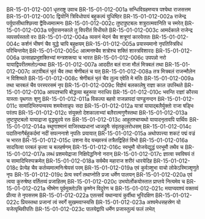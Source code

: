 BR-15-01-012-001	धृतराष्ट्र उवाच
BR-15-01-012-001a	सन्धिविग्रहमप्यत्र पश्येथा राजसत्तम
BR-15-01-012-001c	द्वियोनिं त्रिविधोपायं बहुकल्पं युधिष्ठिर
BR-15-01-012-002a	राजेन्द्र पर्युपासीथाश्छित्त्वा द्वैविध्यमात्मनः
BR-15-01-012-002c	तुष्टपुष्टबलः शत्रुरात्मवानिति च स्मरेत्
BR-15-01-012-003a	पर्युपासनकाले तु विपरीतं विधीयते
BR-15-01-012-003c	आमर्दकाले राजेन्द्र व्यपसर्पस्ततो वरः
BR-15-01-012-004a	व्यसनं भेदनं चैव शत्रूणां कारयेत्ततः
BR-15-01-012-004c	कर्शनं भीषणं चैव युद्धे चापि बहुक्षयम्
BR-15-01-012-005a	प्रयास्यमानो नृपतिस्त्रिविधं परिचिन्तयेत्
BR-15-01-012-005c	आत्मनश्चैव शत्रोश्च शक्तिं शास्त्रविशारदः
BR-15-01-012-006a	उत्साहप्रभुशक्तिभ्यां मन्त्रशक्त्या च भारत
BR-15-01-012-006c	उपपन्नो नरो यायाद्विपरीतमतोऽन्यथा
BR-15-01-012-007a	आददीत बलं राजा मौलं मित्रबलं तथा
BR-15-01-012-007c	अटवीबलं भृतं चैव तथा श्रेणीबलं च यत्
BR-15-01-012-008a	तत्र मित्रबलं राजन्मौलेन न विशिष्यते
BR-15-01-012-008c	श्रेणीबलं भृतं चैव तुल्य एवेति मे मतिः
BR-15-01-012-009a	तथा चारबलं चैव परस्परसमं नृप
BR-15-01-012-009c	विज्ञेयं बलकालेषु राज्ञा काल उपस्थिते
BR-15-01-012-010a	आपदश्चापि बोद्धव्या बहुरूपा नराधिप
BR-15-01-012-010c	भवन्ति राज्ञां कौरव्य यास्ताः पृथगतः शृणु
BR-15-01-012-011a	विकल्पा बहवो राजन्नापदां पाण्डुनन्दन
BR-15-01-012-011c	सामादिभिरुपन्यस्य शमयेत्तान्नृपः सदा
BR-15-01-012-012a	यात्रां यायाद्बलैर्युक्तो राजा षड्भिः परंतप
BR-15-01-012-012c	संयुक्तो देशकालाभ्यां बलैरात्मगुणैस्तथा
BR-15-01-012-013a	तुष्टपुष्टबलो यायाद्राजा वृद्ध्युदये रतः
BR-15-01-012-013c	आहूतश्चाप्यथो यायादनृतावपि पार्थिवः
BR-15-01-012-014a	स्थूणाश्मानं वाजिरथप्रधानां ध्वजद्रुमैः संवृतकूलरोधसम्
BR-15-01-012-014c	पदातिनागैर्बहुकर्दमां नदीं सपत्ननाशे नृपतिः प्रयायात्
BR-15-01-012-015a	अथोपपत्त्या शकटं पद्मं वज्रं च भारत
BR-15-01-012-015c	उशना वेद यच्छास्त्रं तत्रैतद्विहितं विभो
BR-15-01-012-016a	सादयित्वा परबलं कृत्वा च बलहर्षणम्
BR-15-01-012-016c	स्वभूमौ योजयेद्युद्धं परभूमौ तथैव च
BR-15-01-012-017a	लब्धं प्रशमयेद्राजा निक्षिपेद्धनिनो नरान्
BR-15-01-012-017c	ज्ञात्वा स्वविषयं तं च सामादिभिरुपक्रमेत्
BR-15-01-012-018a	सर्वथैव महाराज शरीरं धारयेदिह
BR-15-01-012-018c	प्रेत्येह चैव कर्तव्यमात्मनिःश्रेयसं परम्
BR-15-01-012-019a	एवं कुर्वञ्शुभा वाचो लोकेऽस्मिञ्शृणुते नृपः
BR-15-01-012-019c	प्रेत्य स्वर्गं तथाप्नोति प्रजा धर्मेण पालयन्
BR-15-01-012-020a	एवं त्वया कुरुश्रेष्ठ वर्तितव्यं प्रजाहितम्
BR-15-01-012-020c	उभयोर्लोकयोस्तात प्राप्तये नित्यमेव च
BR-15-01-012-021a	भीष्मेण पूर्वमुक्तोऽसि कृष्णेन विदुरेण च
BR-15-01-012-021c	मयाप्यवश्यं वक्तव्यं प्रीत्या ते नृपसत्तम
BR-15-01-012-022a	एतत्सर्वं यथान्यायं कुर्वीथा भूरिदक्षिण
BR-15-01-012-022c	प्रियस्तथा प्रजानां त्वं स्वर्गे सुखमवाप्स्यसि
BR-15-01-012-023a	अश्वमेधसहस्रेण यो यजेत्पृथिवीपतिः
BR-15-01-012-023c	पालयेद्वापि धर्मेण प्रजास्तुल्यं फलं लभेत्
